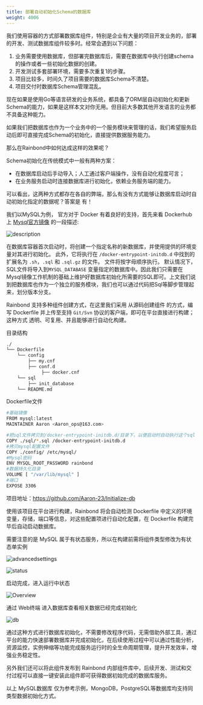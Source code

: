 ```yaml
---
title: 部署自动初始化Schema的数据库
weight: 4006
---
```


我们使用容器的方式部署数据库组件，特别是企业有大量的项目开发业务的，部署的开发、测试数据库组件较多时。经常会遇到以下问题：

1. 业务需要使用数据库，但部署完数据库后，需要在数据库中执行创建schema的操作或者一些初始化数据的创建。
2. 开发测试多套部署环境，需要多次重复1的步骤。
3. 项目比较多，时间久了项目需要的数据库Schema不清楚。
4. 项目交付时数据库Schema管理混乱。

现在如果是使用Go等语言研发的业务系统，都具备了ORM层自动初始化和更新Schema的能力，如果是这样本文对你无用。但目前大多数其他开发语言的业务都不具备这种能力。

如果我们把数据库也作为一个业务中的一个服务模块来管理的话，我们希望服务启动后即可直接完成Schema的初始化，直接提供数据服务能力。

那么在Rainbond中如何达成这样的效果呢？



Schema初始化在传统模式中一般有两种方案：

- 在数据库启动后手动导入；人工通过客户端操作，没有自动化程度可言；
- 在业务服务启动时连接数据库进行初始化，依赖业务服务端的能力。

可以看出，这两种方式都存在各自的弊端，那么有没有方式能够让数据库启动时自动初始化指定的数据呢？答案是 有！

我们以MySQL为例， 官方对于 Docker 有着良好的支持，首先来看 Dockerhub上 [Mysql官方镜像](https://registry.hub.docker.com/_/mysql) 的一段描述:

![description](https://static.goodrain.com/docs/practice/Initdb/description.jpg)

在数据库容器首次启动时，将创建一个指定名称的新数据库，并使用提供的环境变量对其进行初始化。 此外，它将执行在 `/docker-entrypoint-initdb.d` 中找到的扩展名为 `.sh`，`.sql` 和 `.sql.gz` 的文件。 文件将按字母顺序执行。 默认情况下，SQL文件将导入到`MYSQL_DATABASE` 变量指定的数据库中。因此我们只需要在Mysql镜像工作机制的基础上维护好数据库初始化所需要的SQL即可。上文我们说到把数据库也作为一个独立的服务模块，我们也可以通过代码把Sql等脚步管理起来，划分版本分支。

Rainbond 支持多种组件创建方式，在这里我们采用 从源码创建组件 的方式，编写 Dockerfile 并上传至支持 `Git/Svn` 协议的客户端，即可在平台直接进行构建；这种方式 透明、可复用、并且能够进行自动化构建。

目录结构

```bash
./
└── Dockerfile
    └── config
        ├── my.cnf
        ├── conf.d
             ├── docker.cnf
    └── sql
        ├── init_database
    └── README.md
```

Dockerfile文件

```bash
#基础镜像
FROM mysql:latest
MAINTAINER Aaron <Aaron_ops@163.com>

#把sql文件拷贝到/docker-entrypoint-initdb.d/目录下，以便启动时自动执行这个sql
COPY ./sql/*.sql /docker-entrypoint-initdb.d
#拷贝mysql配置文件
COPY ./config/ /etc/mysql/
#Mysql密码
ENV MYSQL_ROOT_PASSWORD rainbond
#数据持久化目录
VOLUME [ "/var/lib/mysql" ]
#端口
EXPOSE 3306
```

项目地址：https://github.com/Aaron-23/Initialize-db

使用该项目在平台进行构建，Rainbond 将会自动检测 Dockerfile 中定义的环境变量，存储，端口等信息，对这些配置项进行自动化配置，在 Dockerfile 构建完毕后自动启动数据库。

需要注意的是 MySQL 属于有状态服务，所以在构建前需将组件类型修改为有状态单实例

![advancedsettings](https://grstatic.oss-cn-shanghai.aliyuncs.com/docs/practice/Initdb/advancedsettings.png)

![status](https://grstatic.oss-cn-shanghai.aliyuncs.com/docs/practice/Initdb/status.png)

启动完成，进入运行中状态

![Overview](https://grstatic.oss-cn-shanghai.aliyuncs.com/docs/practice/Initdb/Overview.jpg)

通过 Web终端 进入数据库查看相关数据已经完成初始化

![db](https://static.goodrain.com/docs/practice/Initdb/db.jpg)

通过这种方式进行数据库初始化，不需要修改程序代码，无需借助外部工具，通过平台的能力快速部署数据库并完成初始化，在后续使用过程中可以通过性能分析，资源监控，实例伸缩等功能完成服务运行时的全生命周期管理，提升开发效率，增强业务稳定性。

另外我们还可以将此组件发布到 Rainbond 内部组件库中，后续开发、测试和交付过程可以直接一键安装此组件即可获得数据初始完成的数据库服务。

以上 MySQL数据库 仅为参考示例，MongoDB，PostgreSQL等数据库均支持同类型数据初始化方式。